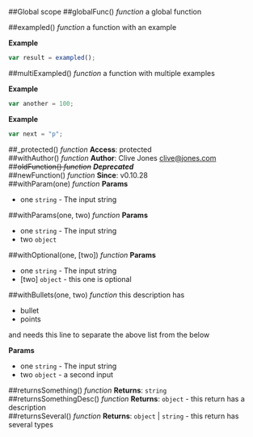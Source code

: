 ##Global scope
<a name="globalFunc"></a>
##globalFunc() *function*
a global function

<a name="exampled"></a>
##exampled() *function*
a function with an example

**Example**  
```js
var result = exampled();
```
<a name="multiExampled"></a>
##multiExampled() *function*
a function with multiple examples

**Example**  
```js
var another = 100;
```
**Example**  
```js
var next = "p";
```
<a name="_protected"></a>
##_protected() *function*
**Access**: protected  
<a name="withAuthor"></a>
##withAuthor() *function*
**Author**: Clive Jones <clive@jones.com>  
<a name="oldFunction"></a>
##~~oldFunction() *function*~~
***Deprecated***  
<a name="newFunction"></a>
##newFunction() *function*
**Since**: v0.10.28  
<a name="withParam"></a>
##withParam(one) *function*
**Params**

- one `string` - The input string

<a name="withParams"></a>
##withParams(one, two) *function*
**Params**

- one `string` - The input string
- two `object`

<a name="withOptional"></a>
##withOptional(one, [two]) *function*
**Params**

- one `string` - The input string
- [two] `object` - this one is optional

<a name="withBullets"></a>
##withBullets(one, two) *function*
this description has 

- bullet
- points

and needs this line to separate the above list from the below

**Params**

- one `string` - The input string
- two `object` - a second input

<a name="returnsSomething"></a>
##returnsSomething() *function*
**Returns**: `string`  
<a name="returnsSomethingDesc"></a>
##returnsSomethingDesc() *function*
**Returns**: `object` - this return has a description  
<a name="returnsSeveral"></a>
##returnsSeveral() *function*
**Returns**: `object` | `string` - this return has several types  
